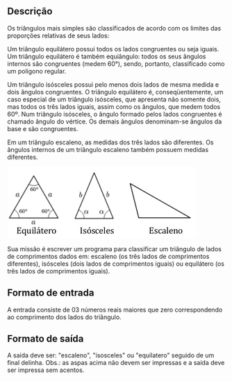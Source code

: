 ## Descrição
Os triângulos mais simples são classificados de acordo com os limites das proporções relativas de seus lados:


Um triângulo equilátero possui todos os lados congruentes ou seja iguais. Um triângulo equilátero é também equiângulo: todos os seus ângulos internos são congruentes (medem 60°), sendo, portanto, classificado como um polígono
regular.


Um triângulo isósceles possui pelo menos dois lados de mesma medida e dois ângulos congruentes. O triângulo equilátero é, conseqüentemente,
um caso especial de um triângulo isósceles, que apresenta não somente dois, mas todos os três lados iguais, assim como os ângulos, que medem
todos 60º. Num triângulo isósceles, o ângulo formado pelos lados congruentes é chamado ângulo do vértice. Os demais ângulos
denominam-se ângulos da base e são congruentes.


Em um triângulo escaleno, as medidas dos três lados são diferentes. Os ângulos internos de um triângulo escaleno também possuem medidas
diferentes.

![Tipos de triângulos](./tipos-de-triangulos.png)
                                                  
Sua missão é escrever um programa para classificar um triângulo de lados de comprimentos dados em: escaleno (os três lados de comprimentos diferentes), isósceles (dois lados de comprimentos iguais) ou equilátero (os três lados de comprimentos iguais).

## Formato de entrada

A entrada consiste de 03 números reais maiores que zero correspondendo ao comprimento dos lados do triângulo.

## Formato de saída

A saída deve ser: "escaleno", "isosceles" ou "equilatero" seguido de um final delinha.
Obs.: as aspas acima não devem ser impressas e a saída deve ser impressa sem acentos.
